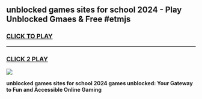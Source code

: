 
## unblocked games sites for school 2024 - Play Unblocked Gmaes & Free #etmjs
<h3>
<a href="https://news.freeplayer.one?title=unblocked_games_sites_for_school_2024&ref=03M">CLICK TO PLAY</a></h3>
<hr>

<h3>
<a href="https://news.freeplayer.one?title=unblocked_games_sites_for_school_2024&ref=03M">CLICK 2 PLAY</a>
  
</h3>

<a href="https://news.freeplayer.one?title=unblocked_games_sites_for_school_2024&ref=03M"><img src="https://clearcache.store/games.png"></a>


**unblocked games sites for school 2024 games unblocked: Your Gateway to Fun and Accessible Online Gaming**
